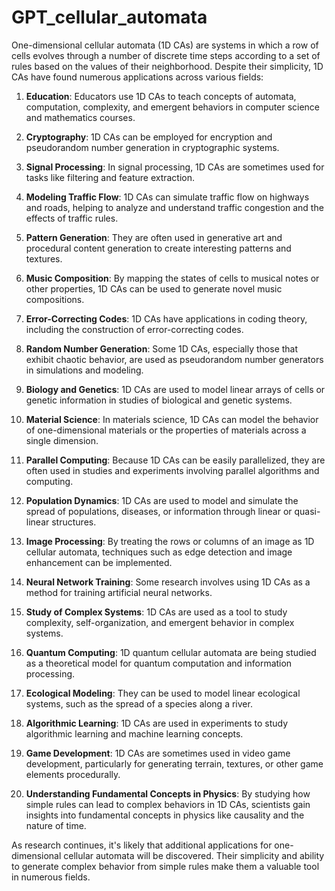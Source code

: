 # GPT_cellular_automata

One-dimensional cellular automata (1D CAs) are systems in which a row of cells evolves through a number of discrete time steps according to a set of rules based on the values of their neighborhood. Despite their simplicity, 1D CAs have found numerous applications across various fields:

1. **Education**: Educators use 1D CAs to teach concepts of automata, computation, complexity, and emergent behaviors in computer science and mathematics courses.

2. **Cryptography**: 1D CAs can be employed for encryption and pseudorandom number generation in cryptographic systems.

3. **Signal Processing**: In signal processing, 1D CAs are sometimes used for tasks like filtering and feature extraction.

4. **Modeling Traffic Flow**: 1D CAs can simulate traffic flow on highways and roads, helping to analyze and understand traffic congestion and the effects of traffic rules.

5. **Pattern Generation**: They are often used in generative art and procedural content generation to create interesting patterns and textures.

6. **Music Composition**: By mapping the states of cells to musical notes or other properties, 1D CAs can be used to generate novel music compositions.

7. **Error-Correcting Codes**: 1D CAs have applications in coding theory, including the construction of error-correcting codes.

8. **Random Number Generation**: Some 1D CAs, especially those that exhibit chaotic behavior, are used as pseudorandom number generators in simulations and modeling.

9. **Biology and Genetics**: 1D CAs are used to model linear arrays of cells or genetic information in studies of biological and genetic systems.

10. **Material Science**: In materials science, 1D CAs can model the behavior of one-dimensional materials or the properties of materials across a single dimension.

11. **Parallel Computing**: Because 1D CAs can be easily parallelized, they are often used in studies and experiments involving parallel algorithms and computing.

12. **Population Dynamics**: 1D CAs are used to model and simulate the spread of populations, diseases, or information through linear or quasi-linear structures.

13. **Image Processing**: By treating the rows or columns of an image as 1D cellular automata, techniques such as edge detection and image enhancement can be implemented.

14. **Neural Network Training**: Some research involves using 1D CAs as a method for training artificial neural networks.

15. **Study of Complex Systems**: 1D CAs are used as a tool to study complexity, self-organization, and emergent behavior in complex systems.

16. **Quantum Computing**: 1D quantum cellular automata are being studied as a theoretical model for quantum computation and information processing.

17. **Ecological Modeling**: They can be used to model linear ecological systems, such as the spread of a species along a river.

18. **Algorithmic Learning**: 1D CAs are used in experiments to study algorithmic learning and machine learning concepts.

19. **Game Development**: 1D CAs are sometimes used in video game development, particularly for generating terrain, textures, or other game elements procedurally.

20. **Understanding Fundamental Concepts in Physics**: By studying how simple rules can lead to complex behaviors in 1D CAs, scientists gain insights into fundamental concepts in physics like causality and the nature of time.

As research continues, it's likely that additional applications for one-dimensional cellular automata will be discovered. Their simplicity and ability to generate complex behavior from simple rules make them a valuable tool in numerous fields.
